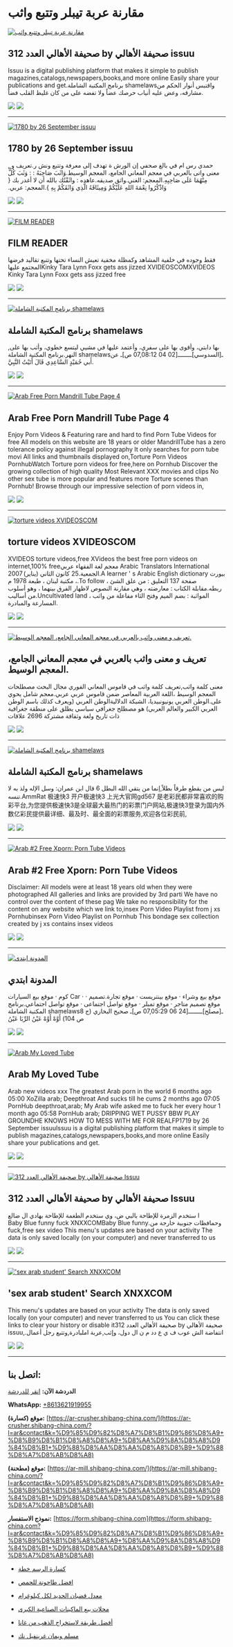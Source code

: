 # مقارنة عربة تيبلر وتتبع واثب

<a href="https://swt.shibang-china.com/?l=ar&img&k=%D9%85%D9%82%D8%A7%D8%B1%D9%86%D8%A9+%D8%B9%D8%B1%D8%A8%D8%A9+%D8%AA%D9%8A%D8%A8%D9%84%D8%B1+%D9%88%D8%AA%D8%AA%D8%A8%D8%B9+%D9%88%D8%A7%D8%AB%D8%A8" target="_blank">![مقارنة عربة تيبلر وتتبع واثب](http://static.shibang-china.com/all-800x300/1383.jpg)</a>

## صحيفة الأهالي العدد 312 by صحيفة الأهالي issuu
Issuu is a digital publishing platform that makes it simple to publish magazines,catalogs,newspapers,books,and more online Easily share your publications and get.برنامج المكتبة الشاملة shamelawsواقتبس أنوار الحكم من مشارقه، وعض عليه أنياب حرصك عضاً ولا تفضه على من كان غليظ القلب فضاً.


<a href="https://whatsapp.shibangsoft.com/WhatsApp.php" target="_blank" title="WhatsApp">![](http://static.shibang-china.com/icon/whatsapp.png)</a> <a href="https://swt.shibang-china.com/?l=ar&icon&k=%D9%85%D9%82%D8%A7%D8%B1%D9%86%D8%A9+%D8%B9%D8%B1%D8%A8%D8%A9+%D8%AA%D9%8A%D8%A8%D9%84%D8%B1+%D9%88%D8%AA%D8%AA%D8%A8%D8%B9+%D9%88%D8%A7%D8%AB%D8%A8" target="_blank">![](http://static.shibang-china.com/icon/chat-ar.png)</a>

---

<a href="https://swt.shibang-china.com/?l=ar&img&k=%D9%85%D9%82%D8%A7%D8%B1%D9%86%D8%A9+%D8%B9%D8%B1%D8%A8%D8%A9+%D8%AA%D9%8A%D8%A8%D9%84%D8%B1+%D9%88%D8%AA%D8%AA%D8%A8%D8%B9+%D9%88%D8%A7%D8%AB%D8%A8" target="_blank">![1780 by 26 September issuu](http://static.shibang-china.com/all-800x300/139.jpg)</a>

## 1780 by 26 September issuu
,‬ ‫حمدي رس ام في بالغ صحفي إن الورش ة تهدف إلى معرفة‬ ‫وتتبع ونش ر.تعريف و معنى واتى بالعربي في معجم المعاني الجامع، المعجم الوسيط.وَاثَبَ صَاحِبَهُ : : وَثَبَ كُلٌّ مِنْهُمَا عَلَى صَاحِبِهِ.المعجم: الغني.واثق صديقه.عاهده : واثَقْتُك بالله أن لا أغدر بك { وَاذْكُرُوا نِعْمَةَ اللهِ عَلَيْكُمْ وَمِيثَاقَهُ الَّذِي وَاثَقَكُمْ بِهِ }.المعجم: عربي.


<a href="https://whatsapp.shibangsoft.com/WhatsApp.php" target="_blank" title="WhatsApp">![](http://static.shibang-china.com/icon/whatsapp.png)</a> <a href="https://swt.shibang-china.com/?l=ar&icon&k=%D9%85%D9%82%D8%A7%D8%B1%D9%86%D8%A9+%D8%B9%D8%B1%D8%A8%D8%A9+%D8%AA%D9%8A%D8%A8%D9%84%D8%B1+%D9%88%D8%AA%D8%AA%D8%A8%D8%B9+%D9%88%D8%A7%D8%AB%D8%A8" target="_blank">![](http://static.shibang-china.com/icon/chat-ar.png)</a>

---

<a href="https://swt.shibang-china.com/?l=ar&img&k=%D9%85%D9%82%D8%A7%D8%B1%D9%86%D8%A9+%D8%B9%D8%B1%D8%A8%D8%A9+%D8%AA%D9%8A%D8%A8%D9%84%D8%B1+%D9%88%D8%AA%D8%AA%D8%A8%D8%B9+%D9%88%D8%A7%D8%AB%D8%A8" target="_blank">![FILM READER](http://static.shibang-china.com/all-800x300/800.jpg)</a>

## FILM READER
فقط وجوده في خلفية المشاهد وكمظلة مخفية تعيش النساء تحتها وتتبع تقاليد فرضها المجتمع عليهاKinky Tara Lynn Foxx gets ass jizzed XVIDEOSCOMXVIDEOS Kinky Tara Lynn Foxx gets ass jizzed free


<a href="https://whatsapp.shibangsoft.com/WhatsApp.php" target="_blank" title="WhatsApp">![](http://static.shibang-china.com/icon/whatsapp.png)</a> <a href="https://swt.shibang-china.com/?l=ar&icon&k=%D9%85%D9%82%D8%A7%D8%B1%D9%86%D8%A9+%D8%B9%D8%B1%D8%A8%D8%A9+%D8%AA%D9%8A%D8%A8%D9%84%D8%B1+%D9%88%D8%AA%D8%AA%D8%A8%D8%B9+%D9%88%D8%A7%D8%AB%D8%A8" target="_blank">![](http://static.shibang-china.com/icon/chat-ar.png)</a>

---

<a href="https://swt.shibang-china.com/?l=ar&img&k=%D9%85%D9%82%D8%A7%D8%B1%D9%86%D8%A9+%D8%B9%D8%B1%D8%A8%D8%A9+%D8%AA%D9%8A%D8%A8%D9%84%D8%B1+%D9%88%D8%AA%D8%AA%D8%A8%D8%B9+%D9%88%D8%A7%D8%AB%D8%A8" target="_blank">![برنامج المكتبة الشاملة shamelaws](http://static.shibang-china.com/all-800x300/112.jpg)</a>

## برنامج المكتبة الشاملة shamelaws
,بها دابتي، وأقوى بها على سفري، وأعتمد عليها في مشيي ليتسع خطوي، وأثب بها على النهر.برنامج المكتبة الشاملة shamelawsـ[السدوسي]ــــــــ[02 04 07,08:12 ص]ـ عن أَبي حُمَيْدٍ السَّاعِدِي قَالَ أَتَيْتُ النَّبِيَّ.


<a href="https://whatsapp.shibangsoft.com/WhatsApp.php" target="_blank" title="WhatsApp">![](http://static.shibang-china.com/icon/whatsapp.png)</a> <a href="https://swt.shibang-china.com/?l=ar&icon&k=%D9%85%D9%82%D8%A7%D8%B1%D9%86%D8%A9+%D8%B9%D8%B1%D8%A8%D8%A9+%D8%AA%D9%8A%D8%A8%D9%84%D8%B1+%D9%88%D8%AA%D8%AA%D8%A8%D8%B9+%D9%88%D8%A7%D8%AB%D8%A8" target="_blank">![](http://static.shibang-china.com/icon/chat-ar.png)</a>

---

<a href="https://swt.shibang-china.com/?l=ar&img&k=%D9%85%D9%82%D8%A7%D8%B1%D9%86%D8%A9+%D8%B9%D8%B1%D8%A8%D8%A9+%D8%AA%D9%8A%D8%A8%D9%84%D8%B1+%D9%88%D8%AA%D8%AA%D8%A8%D8%B9+%D9%88%D8%A7%D8%AB%D8%A8" target="_blank">![Arab Free Porn Mandrill Tube Page 4](http://static.shibang-china.com/all-800x300/43.jpg)</a>

## Arab Free Porn Mandrill Tube Page 4
Enjoy Porn Videos & Featuring rare and hard to find Porn Tube Videos for free All models on this website are 18 years or older MandrillTube has a zero tolerance policy against illegal pornography It only searches for porn tube movi All links and thumbnails displayed on,Torture Porn Videos PornhubWatch Torture porn videos for free,here on Pornhub Discover the growing collection of high quality Most Relevant XXX movies and clips No other sex tube is more popular and features more Torture scenes than Pornhub! Browse through our impressive selection of porn videos in,


<a href="https://whatsapp.shibangsoft.com/WhatsApp.php" target="_blank" title="WhatsApp">![](http://static.shibang-china.com/icon/whatsapp.png)</a> <a href="https://swt.shibang-china.com/?l=ar&icon&k=%D9%85%D9%82%D8%A7%D8%B1%D9%86%D8%A9+%D8%B9%D8%B1%D8%A8%D8%A9+%D8%AA%D9%8A%D8%A8%D9%84%D8%B1+%D9%88%D8%AA%D8%AA%D8%A8%D8%B9+%D9%88%D8%A7%D8%AB%D8%A8" target="_blank">![](http://static.shibang-china.com/icon/chat-ar.png)</a>

---

<a href="https://swt.shibang-china.com/?l=ar&img&k=%D9%85%D9%82%D8%A7%D8%B1%D9%86%D8%A9+%D8%B9%D8%B1%D8%A8%D8%A9+%D8%AA%D9%8A%D8%A8%D9%84%D8%B1+%D9%88%D8%AA%D8%AA%D8%A8%D8%B9+%D9%88%D8%A7%D8%AB%D8%A8" target="_blank">![torture videos XVIDEOSCOM](http://static.shibang-china.com/all-800x300/236.jpg)</a>

## torture videos XVIDEOSCOM
XVIDEOS torture videos,free XVideos the best free porn videos on internet,100% freeمعجم لغة الفقهاء عربي Arabic Translators International الجمعية.25 كانون الثاني (يناير) 2007.A learner &#39; s Arabic English dictionary بيورت ، مكتبة لبنان ، طبعة 1978 م.To follow صفحة 137 التعليق : من علق الشئ ، ربطه.مقابلة الكتاب : معارضته ، وهي مقارنة النصوص لاظهار الفرق بينهما ، وهو أسلوب من أساليب.Uncultivated land المواثبة : بضم الميم وفتح الثاء مفاعلة من واثب ، المسارعة والمبادرة.


<a href="https://whatsapp.shibangsoft.com/WhatsApp.php" target="_blank" title="WhatsApp">![](http://static.shibang-china.com/icon/whatsapp.png)</a> <a href="https://swt.shibang-china.com/?l=ar&icon&k=%D9%85%D9%82%D8%A7%D8%B1%D9%86%D8%A9+%D8%B9%D8%B1%D8%A8%D8%A9+%D8%AA%D9%8A%D8%A8%D9%84%D8%B1+%D9%88%D8%AA%D8%AA%D8%A8%D8%B9+%D9%88%D8%A7%D8%AB%D8%A8" target="_blank">![](http://static.shibang-china.com/icon/chat-ar.png)</a>

---

<a href="https://swt.shibang-china.com/?l=ar&img&k=%D9%85%D9%82%D8%A7%D8%B1%D9%86%D8%A9+%D8%B9%D8%B1%D8%A8%D8%A9+%D8%AA%D9%8A%D8%A8%D9%84%D8%B1+%D9%88%D8%AA%D8%AA%D8%A8%D8%B9+%D9%88%D8%A7%D8%AB%D8%A8" target="_blank">![تعريف و معنى واثب بالعربي في معجم المعاني الجامع، المعجم الوسيط.](http://static.shibang-china.com/all-800x300/1146.jpg)</a>

## تعريف و معنى واثب بالعربي في معجم المعاني الجامع، المعجم الوسيط.
معنى كلمة واثب,تعريف كلمة واثب في قاموس المعاني الفوري مجال البحث مصطلحات المعجم الوسيط ،اللغة العربية المعاصر ضمن قاموس عربي عربي.معجم شامل يحوي على.الوطن العربي يونيونبيديا، الشبكة الدلاليةالوطن العربي (ويعرف كذلك باسم الوطن العربي الكبير والعالم العربي) هو مصطلح جغرافي سياسي يطلق على منطقة جغرافية ذات تاريخ ولغة وثقافة مشتركة 2696 علاقات


<a href="https://whatsapp.shibangsoft.com/WhatsApp.php" target="_blank" title="WhatsApp">![](http://static.shibang-china.com/icon/whatsapp.png)</a> <a href="https://swt.shibang-china.com/?l=ar&icon&k=%D9%85%D9%82%D8%A7%D8%B1%D9%86%D8%A9+%D8%B9%D8%B1%D8%A8%D8%A9+%D8%AA%D9%8A%D8%A8%D9%84%D8%B1+%D9%88%D8%AA%D8%AA%D8%A8%D8%B9+%D9%88%D8%A7%D8%AB%D8%A8" target="_blank">![](http://static.shibang-china.com/icon/chat-ar.png)</a>

---

<a href="https://swt.shibang-china.com/?l=ar&img&k=%D9%85%D9%82%D8%A7%D8%B1%D9%86%D8%A9+%D8%B9%D8%B1%D8%A8%D8%A9+%D8%AA%D9%8A%D8%A8%D9%84%D8%B1+%D9%88%D8%AA%D8%AA%D8%A8%D8%B9+%D9%88%D8%A7%D8%AB%D8%A8" target="_blank">![برنامج المكتبة الشاملة shamelaws](http://static.shibang-china.com/all-800x300/280.jpg)</a>

## برنامج المكتبة الشاملة shamelaws
ليس من يقطع طرقاً بطلاً,إنما من يتقي الله البطل 6 قال ابن عمران: وسل الإله ولذ به لا تنسه.AmmRat 极速快3 开户极速快3 上光大官网gd567 是老彩民都非常喜欢的购彩平台,为您提供极速快3是全球最大最热门的彩票门户网站,极速快3登录为国内外数亿彩民提供最详细、最及时、最全面的彩票服务,欢迎各位彩民前,


<a href="https://whatsapp.shibangsoft.com/WhatsApp.php" target="_blank" title="WhatsApp">![](http://static.shibang-china.com/icon/whatsapp.png)</a> <a href="https://swt.shibang-china.com/?l=ar&icon&k=%D9%85%D9%82%D8%A7%D8%B1%D9%86%D8%A9+%D8%B9%D8%B1%D8%A8%D8%A9+%D8%AA%D9%8A%D8%A8%D9%84%D8%B1+%D9%88%D8%AA%D8%AA%D8%A8%D8%B9+%D9%88%D8%A7%D8%AB%D8%A8" target="_blank">![](http://static.shibang-china.com/icon/chat-ar.png)</a>

---

<a href="https://swt.shibang-china.com/?l=ar&img&k=%D9%85%D9%82%D8%A7%D8%B1%D9%86%D8%A9+%D8%B9%D8%B1%D8%A8%D8%A9+%D8%AA%D9%8A%D8%A8%D9%84%D8%B1+%D9%88%D8%AA%D8%AA%D8%A8%D8%B9+%D9%88%D8%A7%D8%AB%D8%A8" target="_blank">![Arab #2 Free Xporn: Porn Tube Videos](http://static.shibang-china.com/all-800x300/502.jpg)</a>

## Arab #2 Free Xporn: Porn Tube Videos
Disclaimer: All models were at least 18 years old when they were photographed All galleries and links are provided by 3rd parti We have no control over the content of these pag We take no responsibility for the content on any website which we link to,insex Porn Video Playlist from j xs Pornhubinsex Porn Video Playlist on Pornhub This bondage sex collection created by j xs contains insex videos


<a href="https://whatsapp.shibangsoft.com/WhatsApp.php" target="_blank" title="WhatsApp">![](http://static.shibang-china.com/icon/whatsapp.png)</a> <a href="https://swt.shibang-china.com/?l=ar&icon&k=%D9%85%D9%82%D8%A7%D8%B1%D9%86%D8%A9+%D8%B9%D8%B1%D8%A8%D8%A9+%D8%AA%D9%8A%D8%A8%D9%84%D8%B1+%D9%88%D8%AA%D8%AA%D8%A8%D8%B9+%D9%88%D8%A7%D8%AB%D8%A8" target="_blank">![](http://static.shibang-china.com/icon/chat-ar.png)</a>

---

<a href="https://swt.shibang-china.com/?l=ar&img&k=%D9%85%D9%82%D8%A7%D8%B1%D9%86%D8%A9+%D8%B9%D8%B1%D8%A8%D8%A9+%D8%AA%D9%8A%D8%A8%D9%84%D8%B1+%D9%88%D8%AA%D8%AA%D8%A8%D8%B9+%D9%88%D8%A7%D8%AB%D8%A8" target="_blank">![المدونة ابتدي](http://static.shibang-china.com/all-800x300/95.jpg)</a>

## المدونة ابتدي
كوم &middot; موقع بيع السيارات Car &middot; موقع بيع وشراء &middot; موقع بينتريست &middot; موقع تجارة.تصميم &middot; موقع تصميم متاجر &middot; موقع تمبلر &middot; موقع تواصل اجتماعى &middot; موقع تواصل اجتماعي.برنامج المكتبة الشاملة shamelawsـ[مصلح]ــــــــ[24 06 07,05:29 ص]ـ صحيح البخاري (ج 8 ص 104) أَوَّهْ أَوَّهْ عَيْنُ الرِّبَا عَيْنُ


<a href="https://whatsapp.shibangsoft.com/WhatsApp.php" target="_blank" title="WhatsApp">![](http://static.shibang-china.com/icon/whatsapp.png)</a> <a href="https://swt.shibang-china.com/?l=ar&icon&k=%D9%85%D9%82%D8%A7%D8%B1%D9%86%D8%A9+%D8%B9%D8%B1%D8%A8%D8%A9+%D8%AA%D9%8A%D8%A8%D9%84%D8%B1+%D9%88%D8%AA%D8%AA%D8%A8%D8%B9+%D9%88%D8%A7%D8%AB%D8%A8" target="_blank">![](http://static.shibang-china.com/icon/chat-ar.png)</a>

---

<a href="https://swt.shibang-china.com/?l=ar&img&k=%D9%85%D9%82%D8%A7%D8%B1%D9%86%D8%A9+%D8%B9%D8%B1%D8%A8%D8%A9+%D8%AA%D9%8A%D8%A8%D9%84%D8%B1+%D9%88%D8%AA%D8%AA%D8%A8%D8%B9+%D9%88%D8%A7%D8%AB%D8%A8" target="_blank">![Arab My Loved Tube](http://static.shibang-china.com/all-800x300/210.jpg)</a>

## Arab My Loved Tube
Arab new videos xxx The greatest Arab porn in the world 6 months ago 05:00 XoZilla arab; Deepthroat And sucks till he cums 2 months ago 07:05 PornHub deepthroat,arab; My Arab wife asked me to fuck her every hour 1 month ago 05:58 PornHub arab; DRIPPING WET PUSSY BBW PLAY GROUNDHE KNOWS HOW TO MESS WITH ME FOR REALFP1719 by 26 September issuuIssuu is a digital publishing platform that makes it simple to publish magazines,catalogs,newspapers,books,and more online Easily share your publications and get.


<a href="https://whatsapp.shibangsoft.com/WhatsApp.php" target="_blank" title="WhatsApp">![](http://static.shibang-china.com/icon/whatsapp.png)</a> <a href="https://swt.shibang-china.com/?l=ar&icon&k=%D9%85%D9%82%D8%A7%D8%B1%D9%86%D8%A9+%D8%B9%D8%B1%D8%A8%D8%A9+%D8%AA%D9%8A%D8%A8%D9%84%D8%B1+%D9%88%D8%AA%D8%AA%D8%A8%D8%B9+%D9%88%D8%A7%D8%AB%D8%A8" target="_blank">![](http://static.shibang-china.com/icon/chat-ar.png)</a>

---

<a href="https://swt.shibang-china.com/?l=ar&img&k=%D9%85%D9%82%D8%A7%D8%B1%D9%86%D8%A9+%D8%B9%D8%B1%D8%A8%D8%A9+%D8%AA%D9%8A%D8%A8%D9%84%D8%B1+%D9%88%D8%AA%D8%AA%D8%A8%D8%B9+%D9%88%D8%A7%D8%AB%D8%A8" target="_blank">![صحيفة الأهالي العدد 312 by صحيفة الأهالي Issuu](http://static.shibang-china.com/all-800x300/1363.jpg)</a>

## صحيفة الأهالي العدد 312 by صحيفة الأهالي Issuu
‫ا ستخدم الزمرة للإطاحة بالبي ض‪ ،‬وي ستخدم‬ ‫الطغمة للإطاحة بهادي‬ ‫ال ضالع وحمافظات جنوبية خارجة من.Baby Blue funny fuck XNXXCOMBaby Blue funny fuck,free sex video This menu's updates are based on your activity The data is only saved locally (on your computer) and never transferred to us


<a href="https://whatsapp.shibangsoft.com/WhatsApp.php" target="_blank" title="WhatsApp">![](http://static.shibang-china.com/icon/whatsapp.png)</a> <a href="https://swt.shibang-china.com/?l=ar&icon&k=%D9%85%D9%82%D8%A7%D8%B1%D9%86%D8%A9+%D8%B9%D8%B1%D8%A8%D8%A9+%D8%AA%D9%8A%D8%A8%D9%84%D8%B1+%D9%88%D8%AA%D8%AA%D8%A8%D8%B9+%D9%88%D8%A7%D8%AB%D8%A8" target="_blank">![](http://static.shibang-china.com/icon/chat-ar.png)</a>

---

<a href="https://swt.shibang-china.com/?l=ar&img&k=%D9%85%D9%82%D8%A7%D8%B1%D9%86%D8%A9+%D8%B9%D8%B1%D8%A8%D8%A9+%D8%AA%D9%8A%D8%A8%D9%84%D8%B1+%D9%88%D8%AA%D8%AA%D8%A8%D8%B9+%D9%88%D8%A7%D8%AB%D8%A8" target="_blank">!['sex arab student' Search XNXXCOM](http://static.shibang-china.com/all-800x300/1519.jpg)</a>

## 'sex arab student' Search XNXXCOM
This menu's updates are based on your activity The data is only saved locally (on your computer) and never transferred to us You can click these links to clear your history or disable itصحيفة الأهالي العدد 312 by صحيفة الأهالي issuu,انتفاضة‬ ‫الش عوب ف ي ع دد م ن ال دول‪ ،‬وإثب,عربة املبادرة,وتتبع رجل أعمال.


<a href="https://whatsapp.shibangsoft.com/WhatsApp.php" target="_blank" title="WhatsApp">![](http://static.shibang-china.com/icon/whatsapp.png)</a> <a href="https://swt.shibang-china.com/?l=ar&icon&k=%D9%85%D9%82%D8%A7%D8%B1%D9%86%D8%A9+%D8%B9%D8%B1%D8%A8%D8%A9+%D8%AA%D9%8A%D8%A8%D9%84%D8%B1+%D9%88%D8%AA%D8%AA%D8%A8%D8%B9+%D9%88%D8%A7%D8%AB%D8%A8" target="_blank">![](http://static.shibang-china.com/icon/chat-ar.png)</a>

---
## اتصل بنا:

**الدردشة الآن:** [انقر للدردشة](https://swt.shibang-china.com?l=ar&contact&k=%D9%85%D9%82%D8%A7%D8%B1%D9%86%D8%A9+%D8%B9%D8%B1%D8%A8%D8%A9+%D8%AA%D9%8A%D8%A8%D9%84%D8%B1+%D9%88%D8%AA%D8%AA%D8%A8%D8%B9+%D9%88%D8%A7%D8%AB%D8%A8)

**WhatsApp:**  [+8613621919955](https://whatsapp.shibangsoft.com/WhatsApp.php)

**موقع (كسارة):** [https://ar-crusher.shibang-china.com/](https://ar-crusher.shibang-china.com/?l=ar&contact&k=%D9%85%D9%82%D8%A7%D8%B1%D9%86%D8%A9+%D8%B9%D8%B1%D8%A8%D8%A9+%D8%AA%D9%8A%D8%A8%D9%84%D8%B1+%D9%88%D8%AA%D8%AA%D8%A8%D8%B9+%D9%88%D8%A7%D8%AB%D8%A8)

**موقع (مطحنة):** [https://ar-mill.shibang-china.com/](https://ar-mill.shibang-china.com/?l=ar&contact&k=%D9%85%D9%82%D8%A7%D8%B1%D9%86%D8%A9+%D8%B9%D8%B1%D8%A8%D8%A9+%D8%AA%D9%8A%D8%A8%D9%84%D8%B1+%D9%88%D8%AA%D8%AA%D8%A8%D8%B9+%D9%88%D8%A7%D8%AB%D8%A8)

**نموذج الاستفسار:** [https://form.shibang-china.com](https://form.shibang-china.com?l=ar&contact&k=%D9%85%D9%82%D8%A7%D8%B1%D9%86%D8%A9+%D8%B9%D8%B1%D8%A8%D8%A9+%D8%AA%D9%8A%D8%A8%D9%84%D8%B1+%D9%88%D8%AA%D8%AA%D8%A8%D8%B9+%D9%88%D8%A7%D8%AB%D8%A8)

* [كسارة الرسم خطة](../15/%D9%83%D8%B3%D8%A7%D8%B1%D8%A9%20%D8%A7%D9%84%D8%B1%D8%B3%D9%85%20%D8%AE%D8%B7%D8%A9.md)

* [افضل طاحونة للحمص](../12/%D8%A7%D9%81%D8%B6%D9%84%20%D8%B7%D8%A7%D8%AD%D9%88%D9%86%D8%A9%20%D9%84%D9%84%D8%AD%D9%85%D8%B5.md)

* [معدل قضبان الحديد لكل كيلوغرام](../15/%D9%85%D8%B9%D8%AF%D9%84%20%D9%82%D8%B6%D8%A8%D8%A7%D9%86%20%D8%A7%D9%84%D8%AD%D8%AF%D9%8A%D8%AF%20%D9%84%D9%83%D9%84%20%D9%83%D9%8A%D9%84%D9%88%D8%BA%D8%B1%D8%A7%D9%85.md)

* [محلات بيع الماكينات الصناعية الكبرى](../15/%D9%85%D8%AD%D9%84%D8%A7%D8%AA%20%D8%A8%D9%8A%D8%B9%20%D8%A7%D9%84%D9%85%D8%A7%D9%83%D9%8A%D9%86%D8%A7%D8%AA%20%D8%A7%D9%84%D8%B5%D9%86%D8%A7%D8%B9%D9%8A%D8%A9%20%D8%A7%D9%84%D9%83%D8%A8%D8%B1%D9%89.md)

* [أفضل طريقة لاستخراج الذهب من غانا](../14/%D8%A3%D9%81%D8%B6%D9%84%20%D8%B7%D8%B1%D9%8A%D9%82%D8%A9%20%D9%84%D8%A7%D8%B3%D8%AA%D8%AE%D8%B1%D8%A7%D8%AC%20%D8%A7%D9%84%D8%B0%D9%87%D8%A8%20%D9%85%D9%86%20%D8%BA%D8%A7%D9%86%D8%A7.md)

* [مسلم ويمان غرينفيل نك](../15/%D9%85%D8%B3%D9%84%D9%85%20%D9%88%D9%8A%D9%85%D8%A7%D9%86%20%D8%BA%D8%B1%D9%8A%D9%86%D9%81%D9%8A%D9%84%20%D9%86%D9%83.md)